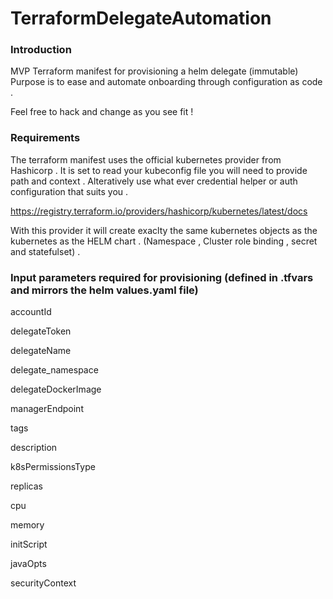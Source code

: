 # TerraformDelegateAutomation

### Introduction 
MVP Terraform manifest for provisioning a helm delegate (immutable)
Purpose is to ease and automate onboarding through configuration as code .

Feel free to hack and change as you see fit !


### Requirements 

The terraform manifest uses the official kubernetes provider from Hashicorp . It is set to read your kubeconfig file 
you will need to provide path and context . Alteratively use what ever credential helper or auth configuration that suits you .

https://registry.terraform.io/providers/hashicorp/kubernetes/latest/docs

With this provider it will create exaclty the same kubernetes objects as the kubernetes as the HELM chart .
(Namespace , Cluster role binding , secret and statefulset) .


### Input parameters required for provisioning (defined in .tfvars and mirrors the helm values.yaml file)

accountId

delegateToken

delegateName

delegate_namespace

delegateDockerImage

managerEndpoint

tags

description

k8sPermissionsType

replicas

cpu

memory

initScript

javaOpts

securityContext
